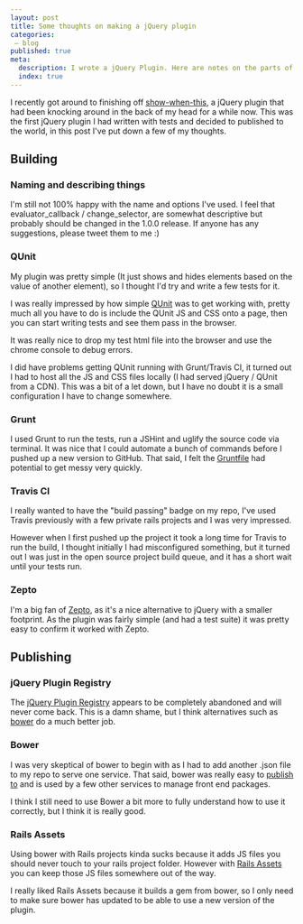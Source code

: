 ```yaml
---
layout: post
title: Some thoughts on making a jQuery plugin
categories:
 – blog
published: true
meta:
  description: I wrote a jQuery Plugin. Here are notes on the parts of used.
  index: true
---
```


I recently got around to finishing off [show-when-this](https://github.com/MikeRogers0/show-when-this), a jQuery plugin that had been knocking around in the back of my head for a while now. This was the first jQuery plugin I had written with tests and decided to published to the world, in this post I've put down a few of my thoughts.

## Building

### Naming and describing things

I'm still not 100% happy with the name and options I've used. I feel that evaluator_callback / change_selector, are somewhat descriptive but probably should be changed in the 1.0.0 release. If anyone has any suggestions, please tweet them to me :)

### QUnit

My plugin was pretty simple (It just shows and hides elements based on the value of another element), so I thought I'd try and write a few tests for it. 

I was really impressed by how simple [QUnit](http://qunitjs.com/) was to get working with, pretty much all you have to do is  include the QUnit JS and CSS onto a page, then you can start writing tests and see them pass in the browser. 

It was really nice to drop my test html file into the browser and use the chrome console to debug errors. 

I did have problems getting QUnit running with Grunt/Travis CI, it turned out I had to host all the JS and CSS files locally (I had served jQuery / QUnit from a CDN). This was a bit of a let down, but I have no doubt it is a small configuration I have to change somewhere.

### Grunt

I used Grunt to run the tests, run a JSHint and uglify the source code via terminal. It was nice that I could automate a bunch of commands before I pushed up a new version to GitHub. That said, I felt the [Gruntfile](https://github.com/MikeRogers0/show-when-this/blob/master/Gruntfile.js) had potential to get messy very quickly. 

### Travis CI

I really wanted to have the "build passing" badge on my repo, I've used Travis previously with a few private rails projects and I was very impressed.

However when I first pushed up the project it took a long time for Travis to run the build, I thought initially I had misconfigured something, but it turned out I was just in the open source project build queue, and it has a short wait until your tests run.

### Zepto

I'm a big fan of [Zepto](http://zeptojs.com/), as it's a nice alternative to jQuery with a smaller footprint. As the plugin was fairly simple (and had a test suite) it was pretty easy to confirm it worked with Zepto. 

## Publishing

### jQuery Plugin Registry

The [jQuery Plugin Registry](http://plugins.jquery.com/) appears to be completely abandoned and will never come back. This is a damn shame, but I think alternatives such as [bower](http://bower.io/) do a much better job.

### Bower

I was very skeptical of bower to begin with as I had to add another .json file to my repo to serve one service. That said, bower was really easy to [publish to](http://bower.io/search/?q=show-when-this) and is used by a few other services to manage front end packages.

I think I still need to use Bower a bit more to fully understand how to use it correctly, but I think it is really good.

### Rails Assets

Using bower with Rails projects kinda sucks because it adds JS files you should never touch to your rails project folder. However with [Rails Assets](https://rails-assets.org/) you can keep those JS files somewhere out of the way. 

I really liked Rails Assets because it builds a gem from bower, so I only need to make sure bower has updated to be able to use a new version of the plugin.
